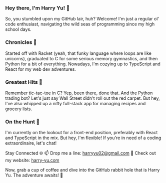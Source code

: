 ### Hey there, I'm Harry Yu! 👋
So, you stumbled upon my GitHub lair, huh? Welcome! I'm just a regular ol' code enthusiast, navigating the wild seas of programming since my high school days.

### Chronicles 📜
Started off with Racket (yeah, that funky language where loops are like unicorns), graduated to C for some serious memory gymnastics, and then Python for a bit of everything. Nowadays, I'm cozying up to TypeScript and React for my web dev adventures.

### Greatest Hits 🎵
Remember tic-tac-toe in C? Yep, been there, done that. And the Python trading bot? Let's just say Wall Street didn't roll out the red carpet. But hey, I've also whipped up a nifty full-stack app for managing recipes and grocery lists.

### On the Hunt 🎯
I'm currently on the lookout for a front-end position, preferably with React and TypeScript in the mix. But hey, I'm flexible! If you're in need of a coding extraordinaire, let's chat!

Stay Connected 🌐
📫 Drop me a line: harryyu02@gmail.com
💼 Check out my website: [harry-yu.com](https://www.harry-yu.com)

<!-- Your future begins here. -->
Now, grab a cup of coffee and dive into the GitHub rabbit hole that is Harry Yu. The adventure awaits! 🚀

<!--
**HarryYu02/HarryYu02** is a ✨ _special_ ✨ repository because its `README.md` (this file) appears on your GitHub profile.

Here are some ideas to get you started:

- 🔭 I’m currently working on ...
- 🌱 I’m currently learning ...
- 👯 I’m looking to collaborate on ...
- 🤔 I’m looking for help with ...
- 💬 Ask me about ...
- 📫 How to reach me: ...
- 😄 Pronouns: ...
- ⚡ Fun fact: ...
-->
